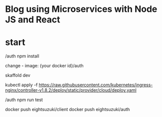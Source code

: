 # Blog using Microservices with Node JS and React

# start
/auth
npm install

change
    - image: {your docker id}/auth

skaffold dev

kubectl apply -f https://raw.githubusercontent.com/kubernetes/ingress-nginx/controller-v1.8.2/deploy/static/provider/cloud/deploy.yaml

/auth
npm run test

docker push eightsuzuki/client
docker push eightsuzuki/auth